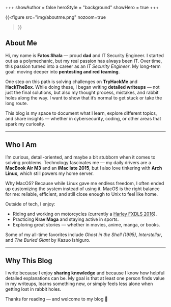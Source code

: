 +++
showAuthor = false
heroStyle = "background"
showHero = true
+++

{{<figure
src="img/aboutme.png"
nozoom=true
>}}

<!-- <script src="https://tryhackme.com/badge/146648"></script> -->

## About Me

Hi, my name is **Fatos Shala** — proud **dad** and IT Security Engineer.
I started out as a polymechanic, but my real passion has always been IT.
Over time, this passion turned into a career as an *IT Security Engineer*.
My long-term goal: moving deeper into **pentesting and red teaming**.

One step on this path is solving challenges on **TryHackMe** and **HackTheBox**.
While doing these, I began writing **detailed writeups** — not just the final solutions, but also my thought process, mistakes, and rabbit holes along the way. I want to show that it’s normal to get stuck or take the long route.

This blog is my space to document what I learn, explore different topics, and share insights — whether in cybersecurity, coding, or other areas that spark my curiosity.

---

## Who I Am

I’m curious, detail-oriented, and maybe a bit stubborn when it comes to solving problems.
Technology fascinates me — my daily drivers are a **MacBook Air M3** and an **iMac late 2015**, but I also love tinkering with **Arch Linux**, which still powers my home server.

Why MacOS?
Because while Linux gave me endless freedom, I often ended up customizing the system instead of using it. MacOS is the right balance for me: reliable, efficient, and still close enough to Unix to feel like home.

Outside of tech, I enjoy:

- Riding and working on motorcycles (currently a [Harley FXDLS 2016](https://womanrider.com/2016/05/2016-harley-davidson-fxdls-low-rider-s-press-launch-unleashing-the-beast/)).
- Practicing **Krav Maga** and staying active in sports.
- Exploring great stories — whether in movies, anime, manga, or books.

Some of my all-time favorites include *Ghost in the Shell (1995)*, *Interstellar*, and *The Buried Giant* by Kazuo Ishiguro.

---

## Why This Blog

I write because I enjoy **sharing knowledge** and because I know how helpful detailed explanations can be. My goal is that at least one person finds value in my writeups, learns something new, or simply feels less alone when getting lost in rabbit holes.

Thanks for reading — and welcome to my blog 🚀
